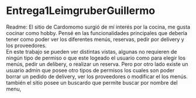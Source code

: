 # Entrega1LeimgruberGuillermo
Readme:  El sitio de Cardomomo surgió de mí interés por la cocina, me gusta cocinar como hobby. 
Pensé en las funcionalidades principales que debería tener como  poder ver los diferentes menús, reservas, pedir por delivery y los proveedores.  
En este trabajo se pueden ver distintas vistas, algunas no requieren de ningún tipo de permiso o que este logeado el usuario como para elegir los menús,
pedir un delibery, o realizar un reserva. Pero por otro lado existe un usuario admin que posee otro tipos de permisos los cuales son poder borrar un pedido de delivery, ver los proveedores o modificar el los menús. 
también el sitio posee un buscardo que permite buscar por nombre del menu,
